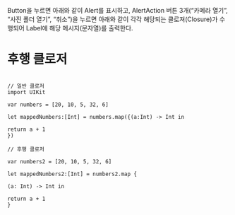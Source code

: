 
Button을 누르면 아래와 같이 Alert를 표시하고, AlertAction 버튼 3개(“카메라 열기”, “사진 폴더 열기”, “취소”)을 누르면 아래와 같이 각각 해당되는 클로져(Closure)가 수행되어 Label에 해당 메시지(문자열)를 출력한다. 

# 후행 클로저
<pre><code>
// 일반 클로저
import UIKit

var numbers = [20, 10, 5, 32, 6]

let mappedNumbers:[Int] = numbers.map({(a:Int) -> Int in

return a + 1
})

// 후행 클로저

var numbers2 = [20, 10, 5, 32, 6]

let mappedNumbers2:[Int] = numbers2.map {

(a: Int) -> Int in

return a + 1
}
</code></pre>
